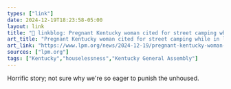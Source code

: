 ```yaml
---
types: ["link"]
date: 2024-12-19T18:23:58-05:00
layout: link
title: "🔗 linkblog: Pregnant Kentucky woman cited for street camping while in labor'"
art_title: "Pregnant Kentucky woman cited for street camping while in labor"
art_link: "https://www.lpm.org/news/2024-12-19/pregnant-kentucky-woman-cited-for-street-camping-while-in-labor"
sources: ["lpm.org"]
tags: ["Kentucky","houselessness","Kentucky General Assembly"]
---
```

Horrific story; not sure why we're so eager to punish the unhoused.
